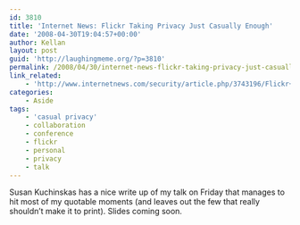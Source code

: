 ```yaml
---
id: 3810
title: 'Internet News: Flickr Taking Privacy Just Casually Enough'
date: '2008-04-30T19:04:57+00:00'
author: Kellan
layout: post
guid: 'http://laughingmeme.org/?p=3810'
permalink: /2008/04/30/internet-news-flickr-taking-privacy-just-casually-enough/
link_related:
    - 'http://www.internetnews.com/security/article.php/3743196/Flickr+Taking+Privacy+Just+Casually+Enough.htm'
categories:
    - Aside
tags:
    - 'casual privacy'
    - collaboration
    - conference
    - flickr
    - personal
    - privacy
    - talk
---
```


Susan Kuchinskas has a nice write up of my talk on Friday that manages to hit most of my quotable moments (and leaves out the few that really shouldn’t make it to print). Slides coming soon.